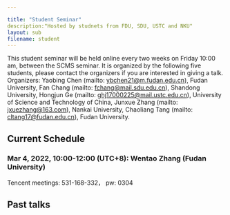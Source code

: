 ```yaml
---

title: "Student Seminar"
description:"Hosted by studnets from FDU, SDU, USTC and NKU"
layout: sub
filename: student
--- 
```

This student seminar will be held online every two weeks on Friday 10:00 am, between the SCMS seminar. It is organized by the following five students, please contact the organizers if you are interested in giving a talk.
Organizers:
Yaobing Chen (mailto: ybchen21@m.fudan.edu.cn), Fudan University, 
Fan Chang (mailto: fchang@mail.sdu.edu.cn), Shandong University, 
Hongjun Ge (mailto: ghj17000225@mail.ustc.edu.cn), University of Science and Technology of China, 
Junxue Zhang (mailto: jxuezhang@163.com), Nankai University, 
Chaoliang Tang (mailto: cltang17@fudan.edu.cn), Fudan University. 

## Current Schedule
### Mar 4, 2022, 10:00-12:00 (UTC+8): Wentao Zhang (Fudan University)    
Tencent meetings: 531-168-332， pw: 0304

## Past talks
